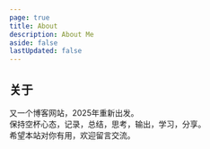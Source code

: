 ```yaml
---
page: true
title: About
description: About Me
aside: false
lastUpdated: false
---
```


## 关于

又一个博客网站，2025年重新出发。  
保持空杯心态，记录，总结，思考，输出，学习，分享。  
希望本站对你有用，欢迎留言交流。
